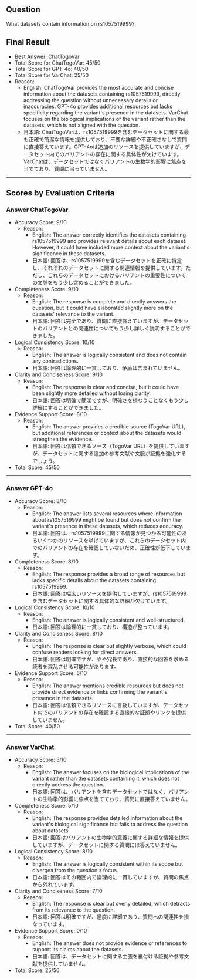 ## Question

What datasets contain information on rs1057519999?

## Final Result

- Best Answer: ChatTogoVar
- Total Score for ChatTogoVar: 45/50
- Total Score for GPT-4o: 40/50
- Total Score for VarChat: 25/50
- Reason:
  - English: ChatTogoVar provides the most accurate and concise information about the datasets containing rs1057519999, directly addressing the question without unnecessary details or inaccuracies. GPT-4o provides additional resources but lacks specificity regarding the variant's presence in the datasets. VarChat focuses on the biological implications of the variant rather than the datasets, which is not aligned with the question.
  - 日本語: ChatTogoVarは、rs1057519999を含むデータセットに関する最も正確で簡潔な情報を提供しており、不要な詳細や不正確さなしで質問に直接答えています。GPT-4oは追加のリソースを提供していますが、データセット内でのバリアントの存在に関する具体性が欠けています。VarChatは、データセットではなくバリアントの生物学的影響に焦点を当てており、質問に沿っていません。

---

## Scores by Evaluation Criteria

### Answer ChatTogoVar
- Accuracy Score: 9/10
  - Reason: 
    - English: The answer correctly identifies the datasets containing rs1057519999 and provides relevant details about each dataset. However, it could have included more context about the variant's significance in these datasets.
    - 日本語: 回答は、rs1057519999を含むデータセットを正確に特定し、それぞれのデータセットに関する関連情報を提供しています。ただし、これらのデータセットにおけるバリアントの重要性についての文脈をもう少し含めることができました。
- Completeness Score: 9/10
  - Reason: 
    - English: The response is complete and directly answers the question, but it could have elaborated slightly more on the datasets' relevance to the variant.
    - 日本語: 回答は完全であり、質問に直接答えていますが、データセットのバリアントとの関連性についてもう少し詳しく説明することができました。
- Logical Consistency Score: 10/10
  - Reason: 
    - English: The answer is logically consistent and does not contain any contradictions.
    - 日本語: 回答は論理的に一貫しており、矛盾は含まれていません。
- Clarity and Conciseness Score: 9/10
  - Reason: 
    - English: The response is clear and concise, but it could have been slightly more detailed without losing clarity.
    - 日本語: 回答は明確で簡潔ですが、明確さを損なうことなくもう少し詳細にすることができました。
- Evidence Support Score: 8/10
  - Reason: 
    - English: The answer provides a credible source (TogoVar URL), but additional references or context about the datasets would strengthen the evidence.
    - 日本語: 回答は信頼できるソース（TogoVar URL）を提供していますが、データセットに関する追加の参考文献や文脈が証拠を強化するでしょう。
- Total Score: 45/50

---

### Answer GPT-4o
- Accuracy Score: 8/10
  - Reason: 
    - English: The answer lists several resources where information about rs1057519999 might be found but does not confirm the variant's presence in these datasets, which reduces accuracy.
    - 日本語: 回答は、rs1057519999に関する情報が見つかる可能性のあるいくつかのリソースを挙げていますが、これらのデータセット内でのバリアントの存在を確認していないため、正確性が低下しています。
- Completeness Score: 8/10
  - Reason: 
    - English: The response provides a broad range of resources but lacks specific details about the datasets containing rs1057519999.
    - 日本語: 回答は幅広いリソースを提供していますが、rs1057519999を含むデータセットに関する具体的な詳細が欠けています。
- Logical Consistency Score: 10/10
  - Reason: 
    - English: The answer is logically consistent and well-structured.
    - 日本語: 回答は論理的に一貫しており、構造が整っています。
- Clarity and Conciseness Score: 8/10
  - Reason: 
    - English: The response is clear but slightly verbose, which could confuse readers looking for direct answers.
    - 日本語: 回答は明確ですが、やや冗長であり、直接的な回答を求める読者を混乱させる可能性があります。
- Evidence Support Score: 6/10
  - Reason: 
    - English: The answer mentions credible resources but does not provide direct evidence or links confirming the variant's presence in the datasets.
    - 日本語: 回答は信頼できるリソースに言及していますが、データセット内でのバリアントの存在を確認する直接的な証拠やリンクを提供していません。
- Total Score: 40/50

---

### Answer VarChat
- Accuracy Score: 5/10
  - Reason: 
    - English: The answer focuses on the biological implications of the variant rather than the datasets containing it, which does not directly address the question.
    - 日本語: 回答は、バリアントを含むデータセットではなく、バリアントの生物学的影響に焦点を当てており、質問に直接答えていません。
- Completeness Score: 5/10
  - Reason: 
    - English: The response provides detailed information about the variant's biological significance but fails to address the question about datasets.
    - 日本語: 回答はバリアントの生物学的意義に関する詳細な情報を提供していますが、データセットに関する質問には答えていません。
- Logical Consistency Score: 8/10
  - Reason: 
    - English: The answer is logically consistent within its scope but diverges from the question's focus.
    - 日本語: 回答はその範囲内で論理的に一貫していますが、質問の焦点から外れています。
- Clarity and Conciseness Score: 7/10
  - Reason: 
    - English: The response is clear but overly detailed, which detracts from its relevance to the question.
    - 日本語: 回答は明確ですが、過度に詳細であり、質問への関連性を損なっています。
- Evidence Support Score: 0/10
  - Reason: 
    - English: The answer does not provide evidence or references to support its claims about the datasets.
    - 日本語: 回答は、データセットに関する主張を裏付ける証拠や参考文献を提供していません。
- Total Score: 25/50
